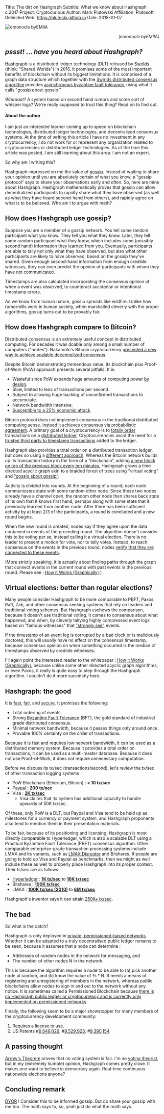 Title:  The dirt on Hashgraph
Subtitle:    What we know about Hashgraph c.2017
Project:     Cryptocurious
Author:      Mark Plutowski
Affiliation: Plutosoft Delimited
Web:         https://pluteski.github.io
Date:        2018-01-07


![emonocle byEMIIA](https://1.bp.blogspot.com/-DpZwufJmu_Y/Wh6lGuTNRmI/AAAAAAAABUU/0W2PLj5w-j4ql9RE8Otwk5DrB3UcgKOGQCLcBGAs/s1600/hashgraph%2B%25282%2529.gif)
<p style="text-align: right;"><em>(emonocle byEMIIA)</em></p>


## _pssst!_ ... _have you heard about Hashgraph?_
[Hashgraph](https://hashgraph.com) is a distributed ledger technology (DLT)
released by [Swirlds](http://www.swirlds.com/) (think: "Shared Worlds") in 2016.
It promises some of the most important benefits of blockchain without its biggest limitations.
It is comprised of a graph data structure which together with
the [Swirlds distributed consensus algorithm](http://www.swirlds.com/downloads/SWIRLDS-TR-2016-01.pdf)
provides [asynchronous byzantine fault tolerance](https://hashgraph.com/faq/#what-is-bft), using what it calls "gossip about gossip."

_Whaaaat?_  A system based on second hand rumors and some sort of whisper logs? We're really supposed to trust this thing?
Read on to find out.

#### About the author
I am just an interested learner coming up to speed on blockchain technologies, distributed ledger technologies,
and decentralized consensus systems.
At the time of writing this article I have no investment in any cryptocurrency, I do not work for or represent
any organization related to cryptocurrencies or distributed ledger technologies.
As of the time this article was posted, I am still learning about this area. I am not an expert.

So why am I writing this?

Hashgraph impressed on me the value of [gossip](https://hashgraph.com/faq/#how-does-it-work).
Instead of waiting to share your opinion until you are absolutely certain of what you know, a
"gossip protocol" says to share your observations early and often.
So, here are mine about Hashgraph.
Hashgraph mathematically proves that
gossip can allow decentralized participants to rapidly share what they
have observed (as well as what they have heard second-hand from others),
and rapidly agree on what is to be believed. Who am I to argue with math?

## How does Hashgraph use gossip?

Suppose you are a member of a gossip network.
You tell some random participant what you know.  They tell you what they know.
Later, they tell some random participant what they know, which includes some
(possibly second hand) information they learned from you.
Eventually, participants are able to tally not only what they have observed,
but also what other participants are likely to have observed, based
on the gossip they've shared.  Given enough second-hand information
from enough credible witnesses, they can even predict the opinion of
participants with whom they have not communicated.

Timestamps are also calculated incorporating the consensus opinion of
when a event was observed, to counteract accidental or intentional timestamp errors.

As we know from human nature, gossip spreads like wildfire.
Unlike how rumormills work in human society, when marshalled cleverly with the
proper algorithms, gossip turns out to be provably fair.


## How does Hashgraph compare to Bitcoin?
Distributed consensus is an extremely useful concept in distributed computing.
For decades it was doable only among a small number of computers ("nodes").
Nakamoto's Bitcoin cryptocurrency  [presented a new way to achieve scalable decentralized consensus](http://vukolic.com/iNetSec_2015.pdf).

Despite Bitcoin demonstrating tremendous value, its blockchain plus Proof-of-Work (PoW) approach
presents several pitfalls. It is:

* Wasteful since PoW expends huge amounts of computing power [by design](http://www.nasdaq.com/article/byzantine-fault-tolerance-the-key-for-blockchains-cm810058).
* Slow, limited to tens of transactions per second.
* Subject to allowing huge backlog of unconfirmed transactions to accumulate.
* Network bandwidth intensive.
* [Susceptible to a 25% economic attack](https://arxiv.org/abs/1311.0243).

Bitcoin protocol does not implement consensus
in the traditional distributed computing sense.
[Instead it achieves consensus via probabilistic agreement](http://vukolic.com/iNetSec_2015.pdf).
A primary goal of a cryptocurrency is to [totally order](http://mathworld.wolfram.com/TotallyOrderedSet.html) transactions
on a [distributed ledger](https://www.investopedia.com/terms/d/distributed-ledgers.asp).
Cryptocurrencies avoid the need for a [trusted third party to timestamp transactions](https://en.wikipedia.org/wiki/Cryptocurrency#Timestamping)
added to the ledger.

Hashgraph also provides a total order on a distributed transaction ledger,
but does so using a [different approach](https://steemit.com/steemit/@decryptson/hashgraph).
Whereas the Bitcoin network builds up its transaction history in the form of a “blockchain”,
adding [a new block on top of the previous block every ten minutes](https://bitcoinmagazine.com/articles/selfish-mining-a-25-attack-against-the-bitcoin-network-1383578440/),
Hashgraph grows a time directed acyclic graph akin to a braided forest of trees
using "virtual voting" and ["gossip about gossip"](https://hashgraph.com/faq/#how-does-it-work).

Activity is divided into rounds.  At the beginning of a round,
each node communicates state with some random other node.
Since these two nodes already have a channel open, the random other node then shares back
state of its own that it knows first hand, perhaps along with some state that
it previously learned from another node.
After there has been sufficient activity by
at least 2/3 of the participants, a round is concluded and a new round begins.

When the new round is created, nodes say if they agree
upon the data contained in events of the preceding round.
The algorithm doesn't consider this to be voting per se, instead calling it a virtual election.
There is no leader to present a motion for vote, nor to tally votes.
Instead, to reach consensus on the events in the previous round,
nodes [verify that they are connected to these events](https://medium.com/ibbc-io/hashgraph-for-dummies-90ddde3be9e2).

(More strictly speaking,
it is actually about finding paths through the graph that connect events in the current round with past events in the previous round.
Please see : [How it Works (Graphically)](http://www.swirlds.com/downloads/SWIRLDS-TR-2016-02.pdf).)

## Virtual elections: better than regular elections?
Many people consider Hashgraph to be more comparable to PBFT, Paxos, Raft, Zab,
and other consensus seeking systems that rely on leaders and
traditional voting schemes.
But Hashgraph eschews the comparison, because it doesn't use
traditional voting.
It comes to consensus about what happened, and when,
by cleverly tallying highly compressed event logs
based on "famous witnesses" that ["strongly see"](https://www.swirlds.com/downloads/SWIRLDS-TR-2016-02.pdf) events.

If the timestamp of an event log is corrupted by a bad clock or is maliciously doctored,
this will usually have no effect on the consensus timestamp, because consensus opinion on
when something occurred is the median of timestamps observed by credible witnesses.

I'll again point the interested reader to the whitepaper : [How it Works (Graphically)](http://www.swirlds.com/downloads/SWIRLDS-TR-2016-02.pdf),
because unlike some other directed acyclic graph algorithms, or even Paxos,
it really is quite easy to step through the Hashgraph algorithm.
I couldn't do it more succinctly here.


## Hashgraph: the good
It is [fast](https://hackernoon.com/demystifying-hashgraph-benefits-and-challenges-d605e5c0cee5),
[fair](https://hashgraph.com/faq/#what-is-fairness),
and [secure](https://hashgraph.com/faq/#preventing-sybil-attacks).
It promises the following:

* Total ordering of events.
* Strong [Byzantine Fault Tolerance](http://the-paper-trail.org/blog/barbara-liskovs-turing-award-and-byzantine-fault-tolerance/) (BFT),
the gold standard of industrial grade distributed consensus.
* Minimal network bandwidth, because it passes things only around once.
* Provable 100% certainty on the order of transactions.

Because it is fast and requires low network bandwidth, it can be used as a distributed memory system.
Because it provides a total order on transactions, it can be used as a multi-master database.
Because it does not use Proof-of-Work, it does not require unnecessary computation.

Before we discuss its tx/sec (transactions/second), let's review the tx/sec of other transaction logging systems :

* PoW Blockchain (Etherium, Bitcoin) : **< 10 tx/sec**
* Paypal : **[200 tx/sec](http://www.altcointoday.com/bitcoin-ethereum-vs-visa-paypal-transactions-per-second/)**
* Visa : **[2K tx/sec](https://mybroadband.co.za/news/security/190348-visanet-handling-100000-transactions-per-minute.html)**
    * Visa claims that its system has additional capacity to handle upwards of 50K tx/sec.

Of these, only PoW is a DLT, but Paypal and Visa tend to be held up as milestones for a currency or payment system,
and Hashgraph proponents also tend to mention them in their presentation materials.

To be fair, because of its positioning and licensing, Hashgraph is most directly comparable to Hyperledger, which is
also a scalable DLT using a Practical Byzantine Fault Tolerance (PBFT) consensus algorithm.
Other comparable enterprise-grade transaction processing systems include
LMAX and its variants, such as [LMAX Disruptor](http://lmax-exchange.github.io/disruptor/)
and Bitshares. If people are going to hold up Visa and Paypal as benchmarks, then we might as well
include these as well to properly place Hashgraph into its proper context.  Their ts/sec are as follows:

* [Hyperledger](https://www.hyperledger.org/about) : **[1K tx/sec](https://www.altoros.com/blog/hyperledgers-sawtooth-lake-aims-at-a-thousand-transactions-per-second/)** to **[10K tx/sec](https://medium.com/chain-cloud-company-blog/hyperledger-vs-corda-pt-1-3723c4fa5028)**
* Bitshares : **[100K tx/sec](https://bitshares.org/technology/industrial-performance-and-scalability/)**
* LMAX : **[100K tx/sec (2010)](https://qconsf.com/sf2010/sf2010/presentation/LMAX+-+How+to+do+over+100K+concurrent+transactions+per+second+at+less+than+1ms+latency.html)** to **[6M tx/sec](https://martinfowler.com/articles/lmax.html)**

Hashgraph's inventor says it can attain [250K+ tx/sec](https://www.hiddenforcespod.com/leemon-baird-hashgraph-distributed-ledger-technology-blockchain/).


## The bad
So what is the catch?

Hashgraph is only deployed in [private, permissioned-based networks](https://hackernoon.com/demystifying-hashgraph-benefits-and-challenges-d605e5c0cee5). Whether it can be adapted to a truly decentralised public ledger remains to be seen, because it assumes that a node can determine :

* Addresses of random nodes in the network for messaging, and
* The number of other nodes N in the network

This is because the algorithm requires a node to be able to (a) pick another node at random, and (b) know the value of ⅔ * N.  It needs a means of registering and unregistering of members in the network,
whereas public blockchains allow nodes to sign in and out to the network without any notice. It is sometimes called a Permissioned Blockchain because
[there is no Hashgraph public ledger or cryptocurrency and is currently only implemented on permissioned networks](https://hashgraph.com/faq/#is-there-a-cryptocurrency).

Finally, the following seem to be a major showstopper for many members of the cryptocurrency development community:

1. Requires a license to use.
2. US Patents #[9,646,029](http://www.leemon.com/papers/2017b.pdf), #[9,529,923](http://www.leemon.com/papers/2016b4.pdf), #[9,390,154](http://www.leemon.com/papers/2016b3.pdf).


## A passing thought
[Arrow's Theorem](http://tech.mit.edu/V123/N8/8voting.8n.html) proves that no voting system is fair.
I'm no [voting theorist](https://www.princeton.edu/~cuff/voting/theory.html),
but in my (extremely humble) opinion, Hashgraph comes pretty close.
It makes one want to believe in democracy again. Real-time continuous nationwide elections anyone?



## Concluding remark
[DYOR](https://scontent.cdninstagram.com/t51.2885-15/s320x320/e35/25009793_144878492834781_2739446234354810880_n.jpg) !
Consider this to be informed gossip. But do share your gossip with me too. The math says to, so, yeah just do what the math says.


